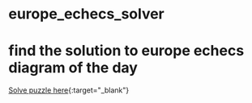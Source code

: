 # europe_echecs_solver
# find the solution to europe echecs diagram of the day
[Solve puzzle here](https://www.europe-echecs.com/diagramme-du-jour.html){:target="_blank"}
